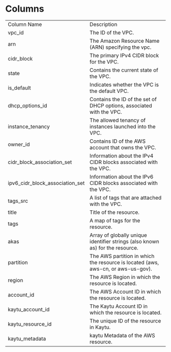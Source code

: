 # Columns  

<table>
	<tr><td>Column Name</td><td>Description</td></tr>
	<tr><td>vpc_id</td><td>The ID of the VPC.</td></tr>
	<tr><td>arn</td><td>The Amazon Resource Name (ARN) specifying the vpc.</td></tr>
	<tr><td>cidr_block</td><td>The primary IPv4 CIDR block for the VPC.</td></tr>
	<tr><td>state</td><td>Contains the current state of the VPC.</td></tr>
	<tr><td>is_default</td><td>Indicates whether the VPC is the default VPC.</td></tr>
	<tr><td>dhcp_options_id</td><td>Contains the ID of the set of DHCP options, associated with the VPC.</td></tr>
	<tr><td>instance_tenancy</td><td>The allowed tenancy of instances launched into the VPC.</td></tr>
	<tr><td>owner_id</td><td>Contains ID of the AWS account that owns the VPC.</td></tr>
	<tr><td>cidr_block_association_set</td><td>Information about the IPv4 CIDR blocks associated with the VPC.</td></tr>
	<tr><td>ipv6_cidr_block_association_set</td><td>Information about the IPv6 CIDR blocks associated with the VPC.</td></tr>
	<tr><td>tags_src</td><td>A list of tags that are attached with the VPC.</td></tr>
	<tr><td>title</td><td>Title of the resource.</td></tr>
	<tr><td>tags</td><td>A map of tags for the resource.</td></tr>
	<tr><td>akas</td><td>Array of globally unique identifier strings (also known as) for the resource.</td></tr>
	<tr><td>partition</td><td>The AWS partition in which the resource is located (aws, aws-cn, or aws-us-gov).</td></tr>
	<tr><td>region</td><td>The AWS Region in which the resource is located.</td></tr>
	<tr><td>account_id</td><td>The AWS Account ID in which the resource is located.</td></tr>
	<tr><td>kaytu_account_id</td><td>The Kaytu Account ID in which the resource is located.</td></tr>
	<tr><td>kaytu_resource_id</td><td>The unique ID of the resource in Kaytu.</td></tr>
	<tr><td>kaytu_metadata</td><td>kaytu Metadata of the AWS resource.</td></tr>
</table>